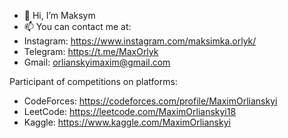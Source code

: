 - 👋 Hi, I’m Maksym
- 📫 You can contact me at:
- Instagram: https://www.instagram.com/maksimka.orlyk/
- Telegram: https://t.me/MaxOrlyk
- Gmail: orlianskyimaxim@gmail.com

Participant of competitions on platforms:
- CodeForces: https://codeforces.com/profile/MaximOrlianskyi
- LeetCode: https://leetcode.com/MaximOrlianskyi18
- Kaggle: https://www.kaggle.com/MaximOrlianskyi
<!---
OrlykM/OrlykM is a ✨ special ✨ repository because its `README.md` (this file) appears on your GitHub profile.
You can click the Preview link to take a look at your changes.
--->
